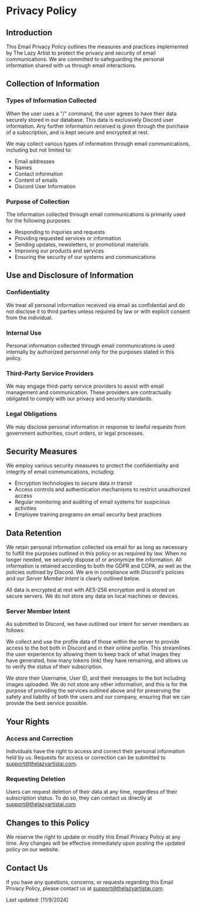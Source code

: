 # Privacy Policy

## Introduction

This Email Privacy Policy outlines the measures and practices implemented by The Lazy Artist to protect the privacy and security of email communications. 
We are committed to safeguarding the personal information shared with us through email interactions.

## Collection of Information

### Types of Information Collected

When the user uses a "/" command, the user agrees to have their data securely stored in our database. This data is
exclusively Discord user information. Any further information received is given through the purchase of a subscription, and is
kept secure and encrypted at rest.

We may collect various types of information through email communications, including but not limited to:

- Email addresses
- Names
- Contact information
- Content of emails
- Discord User Information

### Purpose of Collection

The information collected through email communications is primarily used for the following purposes:

- Responding to inquiries and requests
- Providing requested services or information
- Sending updates, newsletters, or promotional materials
- Improving our products and services
- Ensuring the security of our systems and communications

## Use and Disclosure of Information

### Confidentiality

We treat all personal information received via email as confidential and do not disclose it to third parties unless required by law or with explicit consent from the individual.

### Internal Use

Personal information collected through email communications is used internally by authorized personnel only for the purposes stated in this policy.

### Third-Party Service Providers

We may engage third-party service providers to assist with email management and communication. These providers are contractually obligated to comply with our privacy and security standards.

### Legal Obligations

We may disclose personal information in response to lawful requests from government authorities, court orders, or legal processes.

## Security Measures

We employ various security measures to protect the confidentiality and integrity of email communications, including:

- Encryption technologies to secure data in transit
- Access controls and authentication mechanisms to restrict unauthorized access
- Regular monitoring and auditing of email systems for suspicious activities
- Employee training programs on email security best practices

## Data Retention

We retain personal information collected via email for as long as necessary to fulfill the purposes outlined in this policy or as required by law. When no longer needed, we securely dispose of or anonymize the information.
All information is retained according to both the GDPR and CCPA, as well as the policies outlined by Discord. We are in compliance with Discord's policies and
our *Server Member Intent* is clearly outlined below.

All data is encrypted at rest with AES-256 encryption and is stored on secure servers. We do not store any data on local machines or devices.

### Server Member Intent

As submitted to Discord, we have outlined our intent for server members as follows:

We collect and use the profile data of those within the server to provide access to the bot both in 
Discord and in their online profile. This streamlines the user experience by allowing them to keep track 
of what images they have generated, how many tokens (ink) they have remaining, and allows us to 
verify the status of their subscription.

We store their Username, User ID, and their messages to the bot including images uploaded. We do not store any other information,
and this is for the purpose of providing the services outlined above and for preserving the safety and
liability of both the users and our company, ensuring that we can provide the best service possible.

## Your Rights

### Access and Correction

Individuals have the right to access and correct their personal information held by us. Requests for access or correction can be submitted to support@thelazyartistai.com.

### Requesting Deletion

Users can request deletion of their data at any time, regardless of their subscription status. To do so, they can contact us directly at support@thelazyartistai.com

## Changes to this Policy

We reserve the right to update or modify this Email Privacy Policy at any time. Any changes will be effective immediately upon posting the updated policy on our website.

## Contact Us

If you have any questions, concerns, or requests regarding this Email Privacy Policy, please contact us at support@thelazyartistai.com.

Last updated: [11/9/2024]
